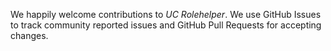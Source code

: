 We happily welcome contributions to *UC Rolehelper*. We use GitHub Issues to track community reported issues and GitHub Pull Requests for accepting changes.
